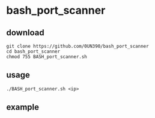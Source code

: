 # bash_port_scanner

download 
----------
```
git clone https://github.com/0UN390/bash_port_scanner
cd bash_port_scanner
chmod 755 BASH_port_scanner.sh  
```


usage 
----------
```
./BASH_port_scanner.sh <ip>
```


example
---------
```

```

